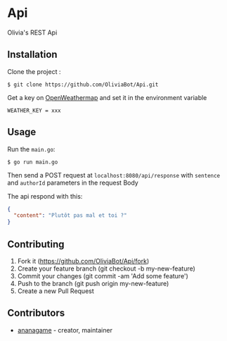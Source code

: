 # Api

Olivia's REST Api 

## Installation

Clone the project :

```
$ git clone https://github.com/OliviaBot/Api.git
```

Get a key on [OpenWeathermap](https://www.openweathermap.org/) and set it in the environment variable

```
WEATHER_KEY = xxx
```

## Usage

Run the `main.go`: 

```
$ go run main.go
```

Then send a POST request at `localhost:8080/api/response` with `sentence` and `authorId` parameters in the request Body

The api respond with this:

```json
{
  "content": "Plutôt pas mal et toi ?"
}
```

## Contributing

1. Fork it (https://github.com/OliviaBot/Api/fork)
2. Create your feature branch (git checkout -b my-new-feature)
3. Commit your changes (git commit -am 'Add some feature')
4. Push to the branch (git push origin my-new-feature)
5. Create a new Pull Request

## Contributors

- [ananagame](https://github.com/ananagame) - creator, maintainer
